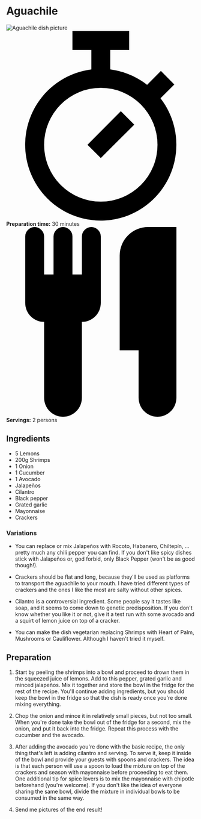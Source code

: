 # Aguachile

<img class="rounded shadow mb-4" src="/img/recipes/aguachile.jpg" alt="Aguachile dish picture">

<div class="flex flex-col">
    <div class="self-end">
        <div class="flex items-center text-sm">
            <svg viewBox="0 0 20 20" class="w-4 h-4 mr-1"><path d="M16.32 7.1A8 8 0 1 1 9 4.06V2h2v2.06c1.46.18 2.8.76 3.9 1.62l1.46-1.46 1.42 1.42-1.46 1.45zM10 18a6 6 0 1 0 0-12 6 6 0 0 0 0 12zM7 0h6v2H7V0zm5.12 8.46l1.42 1.42L10 13.4 8.59 12l3.53-3.54z"/></svg>
            <strong class="mr-2">Preparation time:</strong>
            <span>30 minutes</span>
        </div>
        <div class="flex items-center mt-2 text-sm">
            <svg viewBox="0 0 20 20" class="w-4 h-4 mr-1"><path d="M18 11v7a2 2 0 0 1-4 0v-5h-2V3a3 3 0 0 1 3-3h3v11zM4 10a2 2 0 0 1-2-2V1a1 1 0 0 1 2 0v4h1V1a1 1 0 0 1 2 0v4h1V1a1 1 0 0 1 2 0v7a2 2 0 0 1-2 2v8a2 2 0 0 1-4 0v-8z"/></svg>
            <strong class="mr-2">Servings:</strong>
            <span>2 persons</span>
        </div>
    </div>
</div>

## Ingredients

- 5 Lemons
- 200g Shrimps
- 1 Onion
- 1 Cucumber
- 1 Avocado
- Jalapeños
- Cilantro
- Black pepper
- Grated garlic
- Mayonnaise
- Crackers

### Variations

- You can replace or mix Jalapeños with Rocoto, Habanero, Chiltepín, ... pretty much any chili pepper you can find. If you don't like spicy dishes stick with Jalapeños or, god forbid, only Black Pepper (won't be as good though!).

- Crackers should be flat and long, because they'll be used as platforms to transport the aguachile to your mouth. I have tried different types of crackers and the ones I like the most are salty without other spices.

- Cilantro is a controversial ingredient. Some people say it tastes like soap, and it seems to come down to genetic predisposition. If you don't know whether you like it or not, give it a test run with some avocado and a squirt of lemon juice on top of a cracker.

- You can make the dish vegetarian replacing Shrimps with Heart of Palm, Mushrooms or Cauliflower. Although I haven't tried it myself.

## Preparation

1. Start by peeling the shrimps into a bowl and proceed to drown them in the squeezed juice of lemons. Add to this pepper, grated garlic and minced jalapeños. Mix it together and store the bowl in the fridge for the rest of the recipe. You'll continue adding ingredients, but you should keep the bowl in the fridge so that the dish is ready once you're done mixing everything.

2. Chop the onion and mince it in relatively small pieces, but not too small. When you're done take the bowl out of the fridge for a second, mix the onion, and put it back into the fridge. Repeat this process with the cucumber and the avocado.

3. After adding the avocado you're done with the basic recipe, the only thing that's left is adding cilantro and serving. To serve it, keep it inside of the bowl and provide your guests with spoons and crackers. The idea is that each person will use a spoon to load the mixture on top of the crackers and season with mayonnaise before proceeding to eat them. One additional tip for spice lovers is to mix the mayonnaise with chipotle beforehand (you're welcome). If you don't like the idea of everyone sharing the same bowl, divide the mixture in individual bowls to be consumed in the same way.

4. Send me pictures of the end result!
